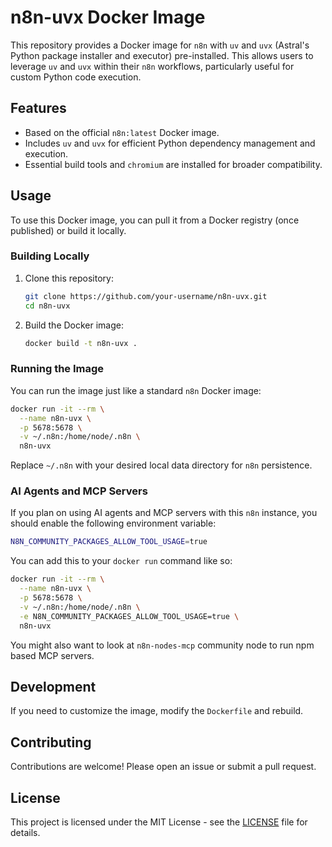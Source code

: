 # n8n-uvx Docker Image

This repository provides a Docker image for `n8n` with `uv` and `uvx` (Astral's
Python package installer and executor) pre-installed. This allows users to
leverage `uv` and `uvx` within their `n8n` workflows, particularly useful for
custom Python code execution.

## Features

- Based on the official `n8n:latest` Docker image.
- Includes `uv` and `uvx` for efficient Python dependency management and
  execution.
- Essential build tools and `chromium` are installed for broader compatibility.

## Usage

To use this Docker image, you can pull it from a Docker registry (once
published) or build it locally.

### Building Locally

1. Clone this repository:
   ```bash
   git clone https://github.com/your-username/n8n-uvx.git
   cd n8n-uvx
   ```
2. Build the Docker image:
   ```bash
   docker build -t n8n-uvx .
   ```

### Running the Image

You can run the image just like a standard `n8n` Docker image:

```bash
docker run -it --rm \
  --name n8n-uvx \
  -p 5678:5678 \
  -v ~/.n8n:/home/node/.n8n \
  n8n-uvx
```

Replace `~/.n8n` with your desired local data directory for `n8n` persistence.

### AI Agents and MCP Servers

If you plan on using AI agents and MCP servers with this `n8n` instance, you
should enable the following environment variable:

```bash
N8N_COMMUNITY_PACKAGES_ALLOW_TOOL_USAGE=true
```

You can add this to your `docker run` command like so:

```bash
docker run -it --rm \
  --name n8n-uvx \
  -p 5678:5678 \
  -v ~/.n8n:/home/node/.n8n \
  -e N8N_COMMUNITY_PACKAGES_ALLOW_TOOL_USAGE=true \
  n8n-uvx
```

You might also want to look at `n8n-nodes-mcp` community node to run npm based
MCP servers.

## Development

If you need to customize the image, modify the `Dockerfile` and rebuild.

## Contributing

Contributions are welcome! Please open an issue or submit a pull request.

## License

This project is licensed under the MIT License - see the [LICENSE](LICENSE) file
for details.
